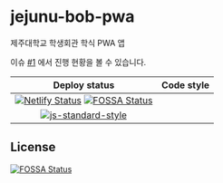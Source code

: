 # jejunu-bob-pwa

제주대학교 학생회관 학식 PWA 앱

이슈 [#1](https://github.com/BetaF1sh/jejunu-bob-pwa/issues/1) 에서 진행 현황을 볼 수 있습니다.

| Deploy status | Code style |
| :--: | :--: |
| [![Netlify Status](https://api.netlify.com/api/v1/badges/33b88133-f78a-46c6-b646-e573550c7dcd/deploy-status)](https://meals.muhun.dev) [![FOSSA Status](https://app.fossa.io/api/projects/git%2Bgithub.com%2Fx86chi%2Fjejunu-bob-pwa.svg?type=shield)](https://app.fossa.io/projects/git%2Bgithub.com%2Fx86chi%2Fjejunu-bob-pwa?ref=badge_shield)
| [![js-standard-style](https://img.shields.io/badge/code%20style-standard-brightgreen.svg)](http://standardjs.com) |


## License
[![FOSSA Status](https://app.fossa.io/api/projects/git%2Bgithub.com%2Fx86chi%2Fjejunu-bob-pwa.svg?type=large)](https://app.fossa.io/projects/git%2Bgithub.com%2Fx86chi%2Fjejunu-bob-pwa?ref=badge_large)
